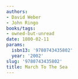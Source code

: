 ```yaml
---
authors:
- David Weber
- John Ringo
books/tags:
- owned-but-unread
date: 1800-02-11
params:
  isbn13: '9780743435802'
  year: '2002'
slug: '9780743435802'
title: March To The Sea
---
```


<!--more-->